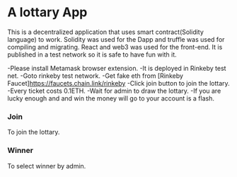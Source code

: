 # A lottary App

This is a decentralized application that uses smart contract(Solidity language) to work. Solidity was used for the Dapp and truffle was used for compiling and migrating.
React and web3 was used for the front-end. It is published in a test network so it is safe to have fun with it.

-Please install Metamask browser extension.
-It is deployed in Rinkeby test net.
-Goto rinkeby test network.
-Get fake eth from [Rinkeby Faucet]https://faucets.chain.link/rinkeby
-Click join button to join the lottary.
-Every ticket costs 0.1ETH.
-Wait for admin to draw the lottary.
-If you are lucky enough and and win the money will go to your account is a flash.

### Join

To join the lottary.

### Winner

To select winner by admin.
